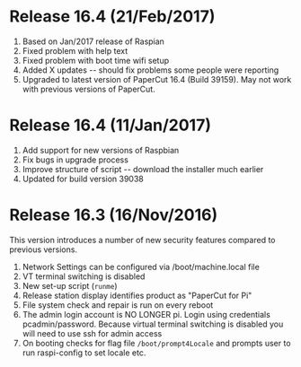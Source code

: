 # Release 16.4 (21/Feb/2017)

1. Based on Jan/2017 release of Raspian
2. Fixed problem with help text
3. Fixed problem with boot time wifi setup
4. Added X updates -- should fix problems some people were reporting
5. Upgraded to latest version of PaperCut 16.4 (Build 39159). May not work with previous versions of PaperCut.


# Release 16.4 (11/Jan/2017)

1. Add support for new versions of Raspbian
2. Fix bugs in upgrade process
3. Improve structure of script -- download the installer much earlier
4. Updated for build version 39038


# Release 16.3 (16/Nov/2016)

This version introduces a number of new security features compared to previous
versions.

1. Network Settings can be configured via /boot/machine.local file
2. VT terminal switching is disabled
3. New set-up script (`runme`)
4. Release station display identifies product as "PaperCut for Pi"
5. File system check and repair is run on every reboot
6. The admin login account is NO LONGER pi. Login using credentials pcadmin/password. Because virtual terminal switching is disabled you will need to use ssh for admin access
7. On booting checks for flag file `/boot/prompt4Locale` and prompts user to run raspi-config to set locale etc.

